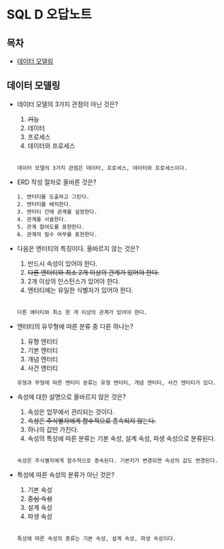 # SQL D 오답노트

## 목차
- [데이터 모델링](#데이터-모델링)

## 데이터 모델링

- 데이터 모델의 3가지 관점이 아닌 것은?
    1. ~~기능~~
    2. 데이터
    3. 프로세스
    4. 데이터와 프로세스  
    <br>
    
    ```
    데이터 모델의 3가지 관점은 데이터, 프로세스, 데이터와 프로세스이다.
    ```
    
- ERD 작성 절차로 올바른 것은?
    ```
    1. 엔터티를 도출하고 그린다.
    2. 엔터티를 배치한다.
    3. 엔터티 간에 관계를 설정한다.
    4. 관계를 서술한다.
    5. 관계 참여도를 표현한다.
    6. 관계의 필수 여부를 표현한다.
    ```

- 다음은 엔터티의 특징이다. 올바르지 않는 것은?
    1. 반드시 속성이 있어야 한다.
    2. ~~다른 엔터티와 최소 2개 이상의 관계가 있어야 한다.~~
    3. 2개 이상의 인스턴스가 있어야 한다.
    4. 엔터티에는 유일한 식별자가 있어야 한다.  
    <br>

    ```
    다른 에터티와 최소 한 개 이상의 관계가 있어야 한다.
    ```

- 엔터티의 유무형에 따른 분류 중 다른 하나는?
    1. 유형 엔터티
    2. 기본 엔터티
    3. 개념 엔터티
    4. 사건 엔터티<br>
    ```
    유형과 무형에 따른 엔터티 분류는 유형 엔터티, 개념 엔터티, 사건 엔터티가 있다.
    ```

* 속성에 대한 설명으로 올바르지 않은 것은?
    1. 속성은 업무에서 관리되는 것이다.
    2. ~~속성은 주식별자에게 함수적으로 종속되지 않는다.~~
    3. 하나의 값만 가진다.
    4. 속성의 특성에 따른 분류는 기본 속성, 설계 속성, 파생 속성으로 분류된다.  
    <br>    

    ```
    속성은 주식별자에게 함수적으로 종속된다. 기본키가 변경되면 속성의 값도 변경된다.
    ```
    
* 특성에 따른 속성의 분류가 아닌 것은?
    1. 기본 속성
    2. ~~중심 속성~~
    3. 설계 속성
    4. 파생 속성  
    <br>

    ```
    특성에 따른 속성의 종류는 기본 속성, 설계 속성, 파생 속성이다.
    ```

